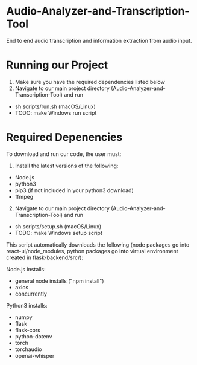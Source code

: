 # Audio-Analyzer-and-Transcription-Tool
End to end audio transcription and information extraction from audio input. 

# Running our Project
1. Make sure you have the required dependencies listed below
2. Navigate to our main project directory (Audio-Analyzer-and-Transcription-Tool) and run
- sh scripts/run.sh (macOS/Linux)
- TODO: make Windows run script

# Required Depenencies
To download and run our code, the user must:
1. Install the latest versions of the following:
- Node.js
- python3
- pip3 (if not included in your python3 download)
- ffmpeg
2. Navigate to our main project directory (Audio-Analyzer-and-Transcription-Tool) and run
- sh scripts/setup.sh (macOS/Linux)
- TODO: make Windows setup script

This script automatically downloads the following (node packages go into react-ui/node_modules, python packages go into virtual environment created in flask-backend/src/):

Node.js installs:
- general node installs ("npm install")
- axios
- concurrently

Python3 installs:
- numpy
- flask
- flask-cors
- python-dotenv
- torch
- torchaudio
- openai-whisper

